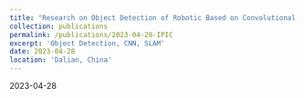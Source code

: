```yaml
---
title: "Research on Object Detection of Robotic Based on Convolutional Neural Network"
collection: publications
permalink: /publications/2023-04-28-IPIC
excerpt: 'Object Detection, CNN, SLAM'
date: 2023-04-28
location: 'Dalian, China'
---
```

2023-04-28
